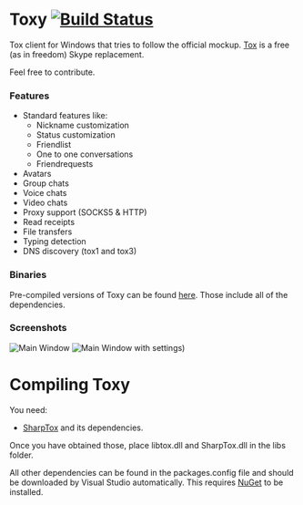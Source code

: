 Toxy [![Build Status](https://jenkins.impy.me/job/Toxy%20x86/badge/icon)](https://jenkins.impy.me/job/Toxy%20x86/)
====

Tox client for Windows that tries to follow the official mockup. [Tox](https://github.com/irungentoo/ProjectTox-Core "ProjectTox GitHub repo") is a free (as in freedom) Skype replacement.

Feel free to contribute.

### Features

* Standard features like:
  - Nickname customization
  - Status customization
  - Friendlist
  - One to one conversations
  - Friendrequests
* Avatars
* Group chats
* Voice chats
* Video chats
* Proxy support (SOCKS5 & HTTP)
* Read receipts
* File transfers
* Typing detection
* DNS discovery (tox1 and tox3)

### Binaries
Pre-compiled versions of Toxy can be found [here](https://jenkins.impy.me/ "Toxy Binaries"). Those include all of the dependencies.

### Screenshots

![Main Window](https://impy.me/i/54e080.png)
![Main Window with settings)](https://impy.me/u/c1946d.png)

Compiling Toxy
===
You need:
* [SharpTox](https://github.com/Impyy/SharpTox "SharpTox GitHub repo") and its dependencies.

Once you have obtained those, place libtox.dll and SharpTox.dll in the libs folder.

All other dependencies can be found in the packages.config file and should be downloaded by Visual Studio automatically.
This requires [NuGet](http://docs.nuget.org/docs/start-here/installing-nuget) to be installed.
